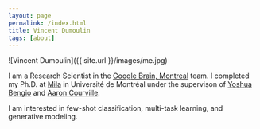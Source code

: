 ```yaml
---
layout: page
permalink: /index.html
title: Vincent Dumoulin
tags: [about]
---
```


![Vincent Dumoulin]({{ site.url }}/images/me.jpg)

I am a Research Scientist in the [Google Brain, Montreal](https://research.google/locations/montreal/) team. I completed my Ph.D. at [Mila](https://mila.quebec/en/) in Université de
Montréal under the supervison of [Yoshua Bengio](https://mila.quebec/en/person/bengio-yoshua/) and [Aaron Courville](https://mila.quebec/en/person/aaron-courville/).

I am interested in few-shot classification, multi-task learning, and generative modeling.
